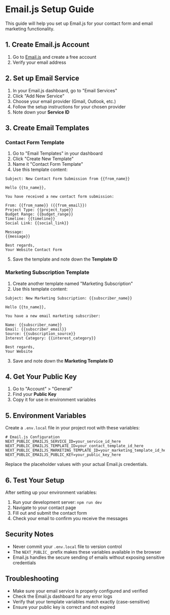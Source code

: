 # Email.js Setup Guide

This guide will help you set up Email.js for your contact form and email marketing functionality.

## 1. Create Email.js Account

1. Go to [Email.js](https://www.emailjs.com/) and create a free account
2. Verify your email address

## 2. Set up Email Service

1. In your Email.js dashboard, go to "Email Services"
2. Click "Add New Service"
3. Choose your email provider (Gmail, Outlook, etc.)
4. Follow the setup instructions for your chosen provider
5. Note down your **Service ID**

## 3. Create Email Templates

### Contact Form Template
1. Go to "Email Templates" in your dashboard
2. Click "Create New Template"
3. Name it "Contact Form Template"
4. Use this template content:

```
Subject: New Contact Form Submission from {{from_name}}

Hello {{to_name}},

You have received a new contact form submission:

From: {{from_name}} ({{from_email}})
Project Type: {{project_type}}
Budget Range: {{budget_range}}
Timeline: {{timeline}}
Social Link: {{social_link}}

Message:
{{message}}

Best regards,
Your Website Contact Form
```

5. Save the template and note down the **Template ID**

### Marketing Subscription Template
1. Create another template named "Marketing Subscription"
2. Use this template content:

```
Subject: New Marketing Subscription: {{subscriber_name}}

Hello {{to_name}},

You have a new email marketing subscriber:

Name: {{subscriber_name}}
Email: {{subscriber_email}}
Source: {{subscription_source}}
Interest Category: {{interest_category}}

Best regards,
Your Website
```

3. Save and note down the **Marketing Template ID**

## 4. Get Your Public Key

1. Go to "Account" > "General"
2. Find your **Public Key**
3. Copy it for use in environment variables

## 5. Environment Variables

Create a `.env.local` file in your project root with these variables:

```env
# Email.js Configuration
NEXT_PUBLIC_EMAILJS_SERVICE_ID=your_service_id_here
NEXT_PUBLIC_EMAILJS_TEMPLATE_ID=your_contact_template_id_here
NEXT_PUBLIC_EMAILJS_MARKETING_TEMPLATE_ID=your_marketing_template_id_here
NEXT_PUBLIC_EMAILJS_PUBLIC_KEY=your_public_key_here
```

Replace the placeholder values with your actual Email.js credentials.

## 6. Test Your Setup

After setting up your environment variables:

1. Run your development server: `npm run dev`
2. Navigate to your contact page
3. Fill out and submit the contact form
4. Check your email to confirm you receive the messages

## Security Notes

- Never commit your `.env.local` file to version control
- The `NEXT_PUBLIC_` prefix makes these variables available in the browser
- Email.js handles the secure sending of emails without exposing sensitive credentials

## Troubleshooting

- Make sure your email service is properly configured and verified
- Check the Email.js dashboard for any error logs
- Verify that your template variables match exactly (case-sensitive)
- Ensure your public key is correct and not expired 